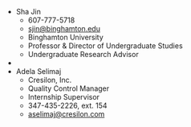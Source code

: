 - Sha Jin
	- 607-777-5718
	- sjin@binghamton.edu
	- Binghamton University
	- Professor & Director of Undergraduate Studies
	- Undergraduate Research Advisor
-
- Adela Selimaj
	- Cresilon, Inc.
	- Quality Control Manager
	- Internship Supervisor
	- ​347-435-2226, ext. 154
	- aselimaj@cresilon.com